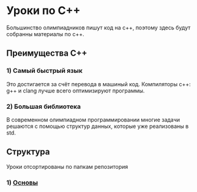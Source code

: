 # Уроки по С++
Большинство олимпиадников пишут код на с++, поэтому здесь будут собранны материалы по с++.
## Преимущества С++
### 1) Самый быстрый язык
Это достигается за счёт перевода в машиный код. Компиляторы с++: g++ и clang лучше всего оптимизируют программы.
### 2) Большая библиотека
В современном олимпиадном программировании многие задачи решаются с помощью структур данных, которые уже реализованы в std.
## Структура
Уроки отсортированы по папкам репозитория

### 1) [Основы](/основы)

